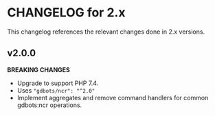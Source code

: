 # CHANGELOG for 2.x
This changelog references the relevant changes done in 2.x versions.


## v2.0.0
__BREAKING CHANGES__

* Upgrade to support PHP 7.4.
* Uses `"gdbots/ncr": "^2.0"`
* Implement aggregates and remove command handlers for common gdbots:ncr operations.
